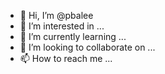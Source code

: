 - 👋 Hi, I’m @pbalee
- 👀 I’m interested in ...
- 🌱 I’m currently learning ...
- 💞️ I’m looking to collaborate on ...
- 📫 How to reach me ...

<!---
pbalee/pbalee is a ✨ special ✨ repository because its `README.md` (this file) appears on your GitHub profile.
You can click the Preview link to take a look at your changes.
--->
